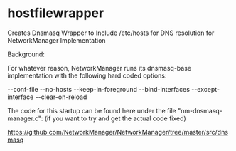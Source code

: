 # hostfilewrapper

Creates Dnsmasq Wrapper to Include /etc/hosts for DNS resolution for NetworkManager Implementation


Background:

For whatever reason, NetworkManager runs its dnsmasq-base implementation with the following hard coded options:

--conf-file
--no-hosts
--keep-in-foreground
--bind-interfaces
--except-interface
--clear-on-reload

The code for this startup can be found here under the file "nm-dnsmasq-manager.c": (if you want to try and get the actual code fixed)

https://github.com/NetworkManager/NetworkManager/tree/master/src/dnsmasq


